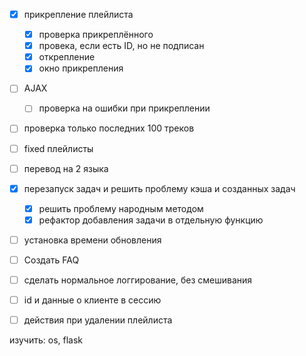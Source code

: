 
- [x] прикрепление плейлиста
    - [x] проверка прикреплённого
    - [x] провека, если есть ID, но не подписан
    - [x] открепление
    - [x] окно прикрепления

- [ ] AJAX
    - [ ] проверка на ошибки при прикреплении

- [ ] проверка только последних 100 треков
- [ ] fixed плейлисты

- [ ] перевод на 2 языка

- [x] перезапуск задач и решить проблему кэша и созданных задач
    - [x] решить проблему народным методом
    - [x] рефактор добавления задачи в отдельную функцию

- [ ] установка времени обновления


- [ ] Создать FAQ
- [ ] сделать нормальное логгирование, без смешивания 
- [ ] id и данные о клиенте в сессию
- [ ] действия при удалении плейлиста



изучить: os, flask